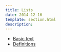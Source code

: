 ```yaml
---
title: Lists
date: 2014-12-16
template: section.html
description:
---
```


- [Basic text](/docs/lists/basic-text)
- [Definitions](/docs/lists/definitions)
